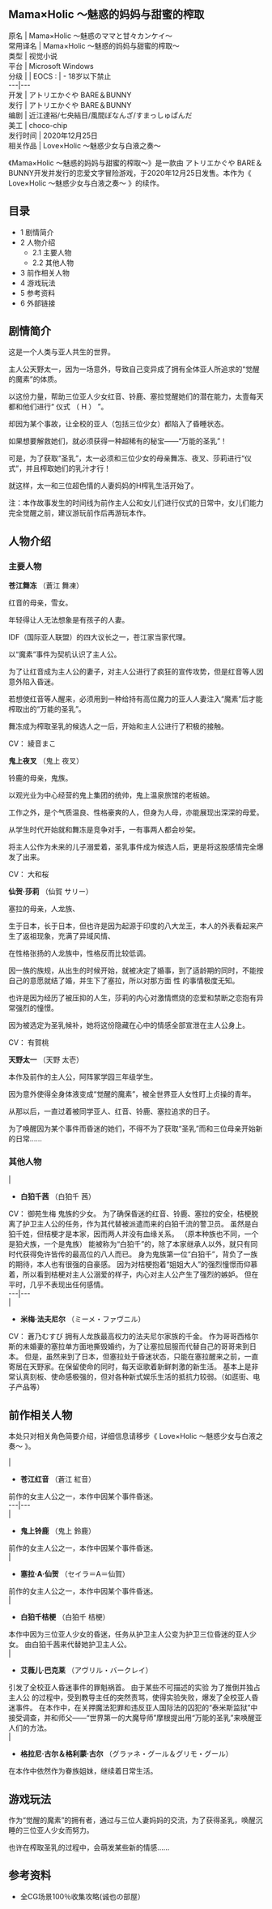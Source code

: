 Mama×Holic ～魅惑的妈妈与甜蜜的榨取  
---  
原名  |  Mama×Holic ～魅惑のママと甘々カンケイ～   
常用译名  |  Mama×Holic ～魅惑的妈妈与甜蜜的榨取～   
类型  |  视觉小说   
平台  |  Microsoft Windows   
分级  |  |  EOCS  :  |  \- 18岁以下禁止   
---|---  
开发  |  アトリエかぐや  BARE＆BUNNY   
发行  |  アトリエかぐや  BARE＆BUNNY   
编剧  |  近江達裕/七央結日/風間ぼなんざ/すまっしゅぱんだ   
美工  |  choco-chip   
发行时间  |  2020年12月25日   
相关作品  |  Love×Holic ～魅惑少女与白液之奏～   
  
《Mama×Holic ～魅惑的妈妈与甜蜜的榨取～》是一款由  アトリエかぐや
BARE＆BUNNY开发并发行的恋爱文字冒险游戏，于2020年12月25日发售。本作为《  Love×Holic ～魅惑少女与白液之奏～  》的续作。

##  目录

  * 1  剧情简介 
  * 2  人物介绍 
    * 2.1  主要人物 
    * 2.2  其他人物 
  * 3  前作相关人物 
  * 4  游戏玩法 
  * 5  参考资料 
  * 6  外部链接 

##  剧情简介

这是一个人类与亚人共生的世界。

主人公天野太一，因为一场意外，导致自己变异成了拥有全体亚人所追求的“觉醒的魔素”的体质。

以这份力量，帮助三位亚人少女红音、铃鹿、塞拉觉醒她们的潜在能力，太壹每天都和他们进行“  仪式  （  H  ）  ”。

却因为某个事故，让全校的亚人（包括三位少女）都陷入了昏睡状态。

如果想要解救她们，就必须获得一种超稀有的秘宝——“万能的圣乳”！

可是，为了获取“圣乳”，太一必须和三位少女的母亲舞冻、夜叉、莎莉进行“仪式”，并且榨取她们的乳汁才行！

就这样，太一和三位超色情的人妻妈妈的H榨乳生活开始了。

注：本作故事发生的时间线为前作主人公和女儿们进行仪式的日常中，女儿们能力完全觉醒之前，建议游玩前作后再游玩本作。

##  人物介绍

###  主要人物

**苍江舞冻** （蒼江 舞凍）

红音的母亲，雪女。

年轻得让人无法想象是有孩子的人妻。

IDF（国际亚人联盟）的四大议长之一，苍江家当家代理。

以“魔素”事件为契机认识了主人公。

为了让红音成为主人公的妻子，对主人公进行了疯狂的宣传攻势，但是红音等人因意外陷入昏迷。

若想使红音等人醒来，必须用到一种给持有高位魔力的亚人人妻注入“魔素”后才能榨取出的“万能的圣乳”。

舞冻成为榨取圣乳的候选人之一后，开始和主人公进行了积极的接触。

CV：  綾音まこ

**鬼上夜叉** （鬼上 夜叉）

铃鹿的母亲，鬼族。

以观光业为中心经营的鬼上集团的统帅，鬼上温泉旅馆的老板娘。

工作之外，是个气质温良、性格豪爽的人，但身为人母，亦能展现出深深的母爱。

从学生时代开始就和舞冻是竞争对手，一有事两人都会吵架。

将主人公作为未来的儿子溺爱着，圣乳事件成为候选人后，更是将这股感情完全爆发了出来。

CV：  大和桜

**仙贺·莎莉** （仙賀 サリー）

塞拉的母亲，人龙族、

生于日本，长于日本，但也许是因为起源于印度的八大龙王，本人的外表看起来产生了返祖现象，充满了异域风情、

在性格张扬的人龙族中，性格反而比较低调。

因一族的族规，从出生的时候开始，就被决定了婚事，到了适龄期的同时，不能按自己的意愿就结了婚，并生下了塞拉，所以对那方面  性  的事情极度无知。

也许是因为经历了被压抑的人生，莎莉的内心对激情燃烧的恋爱和禁断之恋抱有异常强烈的憧憬。

因为被选定为圣乳候补，她将这份隐藏在心中的情感全部宣泄在主人公身上。

CV：  有賀桃

**天野太一** （天野 太壱）

本作及前作的主人公，阿阵冢学园三年级学生。

因为意外使得全身体液变成“觉醒的魔素”，被全世界亚人女性盯上贞操的青年。

从那以后，一直过着被同学亚人、红音、铃鹿、塞拉追求的日子。

为了唤醒因为某个事件而昏迷的她们，不得不为了获取“圣乳”而和三位母亲开始新的日常……

###  其他人物

|

  * **白狛千茜** （白狛千 茜） 

CV：  御苑生梅  鬼族的少女。  为了确保昏迷的红音、铃鹿、塞拉的安全，桔梗脱离了护卫主人公的任务，作为其代替被派遣而来的白狛千流的警卫员。
虽然是白狛千姓，但桔梗才是本家，因而两人并没有血缘关系。  （原本种族也不同，一个是狛犬族，一个是鬼族）
能被称为“白狛千”的，除了本家继承人以外，就只有同时代获得免许皆传的最高位的八人而已。  身为鬼族第一位“白狛千”，背负了一族的期待，本人也有很强的自豪感。
因为对桔梗抱着“姐姐大人”的强烈憧憬而仰慕着，所以看到桔梗对主人公溺爱的样子，内心对主人公产生了强烈的嫉妒。  但在平时，几乎不表现出任何感情。  
---|---  
|

  * **米梅·法夫尼尔** （ミーメ・ファヴニル） 

CV：  蒼乃むすび  拥有人龙族最高权力的法夫尼尔家族的千金。  作为哥哥西格尔斯的未婚妻的塞拉单方面地撕毁婚约，为了让塞拉屈服而代替自己的哥哥来到日本。
但是，虽然来到了日本，但塞拉处于昏迷状态，只能在塞拉醒来之前，一直寄居在天野家。在保留使命的同时，每天讴歌着新鲜刺激的新生活。
基本上是非常认真刻板、使命感极强的，但对各种新式娱乐生活的抵抗力较弱。（如逛街、电子产品等）  
  
##  前作相关人物

本处只对相关角色简要介绍，详细信息请移步《  Love×Holic ～魅惑少女与白液之奏～  》。

|

  * **苍江红音** （蒼江 紅音） 

前作的女主人公之一，本作中因某个事件昏迷。  
---|---  
|

  * **鬼上铃鹿** （鬼上 鈴鹿） 

前作的女主人公之一，本作中因某个事件昏迷。  
|

  * **塞拉·A·仙贺** （セイラ＝A＝仙賀） 

前作的女主人公之一，本作中因某个事件昏迷。  
|

  * **白狛千桔梗** （白狛千 桔梗） 

本作中因为三位亚人少女的昏迷，任务从护卫主人公变为护卫三位昏迷的亚人少女。 由白狛千茜来代替她护卫主人公。  
|

  * **艾薇儿·巴克莱** （アヴリル・バークレイ） 

引发了全校亚人昏迷事件的罪魁祸首。 由于某些不可描述的实验  为了推倒并独占主人公
的过程中，受到教导主任的突然责骂，使得实验失败，爆发了全校亚人昏迷事件。
在本作中，在关押魔法犯罪和违反亚人国际法的囚犯的“泰米斯监狱”中接受调查，并和师父——“世界第一的大魔导师”摩根提出用“万能的圣乳”来唤醒亚人们的方法。  
|

  * **格拉尼·古尔＆格利蒙·古尔** （グラァネ・グール＆グリモ・グール） 

在本作中依然作为眷族姐妹，继续着日常生活。  
  
##  游戏玩法

作为“觉醒的魔素”的拥有者，通过与三位人妻妈妈的交流，为了获得圣乳，唤醒沉睡的三位亚人少女而努力。

也许在榨取圣乳的过程中，会萌发某些新的情感……

##  参考资料

  * 全CG场景100％收集攻略(诚也の部屋） 